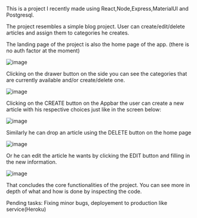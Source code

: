 This is a project I recently made using React,Node,Express,MaterialUI and Postgresql.

The project resembles a simple blog project. User can create/edit/delete articles and assign them to categories he creates.


The landing page of the project is also the home page of the app. (there is no auth factor at the moment)

![image](https://user-images.githubusercontent.com/91724132/172167230-6fadf45e-b33b-4495-a9cd-97a5bcfc11ba.png)


Clicking on the drawer button on the side you can see the categories that are currently available and/or create/delete one.

![image](https://user-images.githubusercontent.com/91724132/172167400-a3938a5b-ab2d-40e9-b05f-5cc39b5c09dc.png)

Clicking on the CREATE button on the Appbar the user can create a new article with his respective choices just like in the screen below:

![image](https://user-images.githubusercontent.com/91724132/172167599-dd6c25f5-e6dc-46a6-aaf2-999c27d9adcf.png)

Similarly he can drop an article using the DELETE button on the home page

![image](https://user-images.githubusercontent.com/91724132/172167230-6fadf45e-b33b-4495-a9cd-97a5bcfc11ba.png)

Or he can edit the article he wants by clicking the EDIT button and filling in the new information.



![image](https://user-images.githubusercontent.com/91724132/172175097-3352e1bf-e9ae-4013-aa3a-088982b8ee3c.png)



That concludes the core functionalities of the project. You can see more in depth of what and how is done by inspecting the code.


Pending tasks: Fixing minor bugs, deployement to production like service(Heroku)





